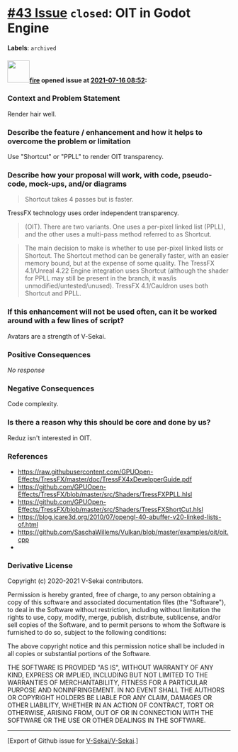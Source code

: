 # [\#43 Issue](https://github.com/V-Sekai/V-Sekai/issues/43) `closed`: OIT in Godot Engine
**Labels**: `archived`


#### <img src="https://avatars.githubusercontent.com/u/32321?u=c2e06a3d2b49a467aa907e54aa259516440267cc&v=4" width="50">[fire](https://github.com/fire) opened issue at [2021-07-16 08:52](https://github.com/V-Sekai/V-Sekai/issues/43):

### Context and Problem Statement

Render hair well.

### Describe the feature / enhancement and how it helps to overcome the problem or limitation

Use "Shortcut" or "PPLL" to render OIT transparency.

### Describe how your proposal will work, with code, pseudo-code, mock-ups, and/or diagrams

> Shortcut takes 4 passes but is faster.

TressFX technology uses order independent transparency.

> (OIT). There are two variants. One uses a per-pixel linked list (PPLL), and the other uses a multi-pass 
method referred to as Shortcut.

> The main decision to make is whether to use per-pixel linked lists or Shortcut. The Shortcut method can 
be generally faster, with an easier memory bound, but at the expense of some quality. The TressFX 
4.1/Unreal 4.22 Engine integration uses Shortcut (although the shader for PPLL may still be present in 
the branch, it was/is unmodified/untested/unused). TressFX 4.1/Cauldron uses both Shortcut and PPLL. 

### If this enhancement will not be used often, can it be worked around with a few lines of script?

Avatars are a strength of V-Sekai.

### Positive Consequences

_No response_

### Negative Consequences

Code complexity.

### Is there a reason why this should be core and done by us?

Reduz isn't interested in OIT.

### References

- https://raw.githubusercontent.com/GPUOpen-Effects/TressFX/master/doc/TressFX4xDeveloperGuide.pdf
- https://github.com/GPUOpen-Effects/TressFX/blob/master/src/Shaders/TressFXPPLL.hlsl
- https://github.com/GPUOpen-Effects/TressFX/blob/master/src/Shaders/TressFXShortCut.hlsl
- https://blog.icare3d.org/2010/07/opengl-40-abuffer-v20-linked-lists-of.html
- https://github.com/SaschaWillems/Vulkan/blob/master/examples/oit/oit.cpp
- 
### Derivative License

Copyright (c) 2020-2021 V-Sekai contributors.

Permission is hereby granted, free of charge, to any person obtaining a copy
of this software and associated documentation files (the "Software"), to deal
in the Software without restriction, including without limitation the rights
to use, copy, modify, merge, publish, distribute, sublicense, and/or sell
copies of the Software, and to permit persons to whom the Software is
furnished to do so, subject to the following conditions:

The above copyright notice and this permission notice shall be included in all
copies or substantial portions of the Software.

THE SOFTWARE IS PROVIDED "AS IS", WITHOUT WARRANTY OF ANY KIND, EXPRESS OR
IMPLIED, INCLUDING BUT NOT LIMITED TO THE WARRANTIES OF MERCHANTABILITY,
FITNESS FOR A PARTICULAR PURPOSE AND NONINFRINGEMENT. IN NO EVENT SHALL THE
AUTHORS OR COPYRIGHT HOLDERS BE LIABLE FOR ANY CLAIM, DAMAGES OR OTHER
LIABILITY, WHETHER IN AN ACTION OF CONTRACT, TORT OR OTHERWISE, ARISING FROM,
OUT OF OR IN CONNECTION WITH THE SOFTWARE OR THE USE OR OTHER DEALINGS IN THE
SOFTWARE.





-------------------------------------------------------------------------------



[Export of Github issue for [V-Sekai/V-Sekai](https://github.com/V-Sekai/V-Sekai).]

